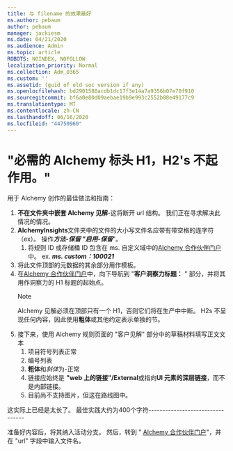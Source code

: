 ```yaml
---
title: 与 filename 的效果最好
ms.author: pebaum
author: pebaum
manager: jackiesm
ms.date: 04/21/2020
ms.audience: Admin
ms.topic: article
ROBOTS: NOINDEX, NOFOLLOW
localization_priority: Normal
ms.collection: Adm_O365
ms.custom: ''
ms.assetid: (guid of old soc version if any)
ms.openlocfilehash: bd2901580acdb1dc17f3e14a7a9356b07e70f910
ms.sourcegitcommit: bf6a0e80d09aebae19b9e993c2552b88e49177c9
ms.translationtype: MT
ms.contentlocale: zh-CN
ms.lasthandoff: 06/16/2020
ms.locfileid: "44750960"
---
```

# <a name="required-alchemy-header-h1-h2s-dont-work"></a>"必需的 Alchemy 标头 H1，H2's 不起作用。"
用于 Alchemy 创作的最佳做法和指南：

1. **不在文件夹中嵌套 Alchemy 见解**-这将断开 url 结构。 我们正在寻求解决此情况的情况。
1. **AlchemyInsights**文件夹中的文件的大小写文件名应带有带空格的连字符（ex）。 操作***方法-保留 "启用-保留***"。
    1. 将规则 ID 或存储桶 ID 包含在 ms. 自定义域中的[Alchemy 合作伙伴门户](https://alchemyportal.azurewebsites.net)中。 ex. ***ms. custom：100021***
1. 将此文件顶部的元数据的其余部分用作模板。
1. 在[Alchemy 合作伙伴门户](https://alchemyportal.azurewebsites.net)中，向下导航到 "**客户洞察力标题：** " 部分，并将其用作洞察力的 H1 标题的起始点。 
    > [!NOTE]
    > Alchemy 见解必须在顶部只有一个 H1，否则它们将在生产中中断。 H2s 不呈现任何内容，因此使用**粗体**或其他约定表示单独的节。
1. 接下来，使用 Alchemy 规则页面的 "客户见解" 部分中的草稿材料填写正文文本
    1. 项目符号列表正常
    1. 编号列表
    1. **粗体**和*斜体*为-正常
    1. 链接应始终是 **"web 上的链接"/External**或指向**UI 元素的深层链接**，而不是内部链接。
    1. 目前尚不支持图片，但这在路线图中。

这实际上已经是太长了。 最佳实践大约为400个字符---------------------------------

准备好内容后，将其纳入活动分支。 然后，转到 " [Alchemy 合作伙伴门户](https://alchemyportal.azurewebsites.net)"，并在 "url" 字段中输入文件名。 